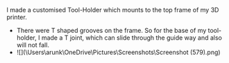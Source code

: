 I made a customised Tool-Holder which mounts to the top frame of my 3D printer. 
- There were T shaped grooves on the frame. So for the base of my tool-holder, I made a T joint, which can slide through the guide way and also will not fall.
- ![](\Users\arunk\OneDrive\Pictures\Screenshots\Screenshot (579).png)
